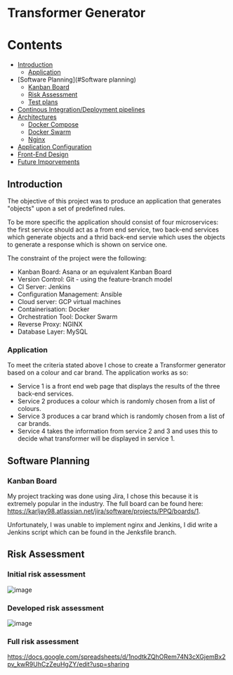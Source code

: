 # Transformer Generator


# Contents
* [Introduction](#Introduction)
    * [Application](#Application)
* [Software Planning](#Software planning)
    * [Kanban Board](#Kanban-Board)
    * [Risk Assessment](#Risk-Assessment)
    * [Test plans](#Test-plans)
* [Continous Integration/Deployment pipelines](#Continous-Integration/Deployment-pipelines)
* [Architectures](#Architectures)
    * [Docker Compose](#Docker-Compose)
    * [Docker Swarm](#Docker-Swarm)
    * [Nginx](#Niginx)
* [Application Configuration](#Application-Configuration)
* [Front-End Design](#Front-End-Design)
* [Future Imporvements](#Future-Improvements)


## Introduction

The objective of this project was to produce an application that generates "objects" upon a set of predefined rules.

To be more specific the application should consist of four microservices: the first service should act as a from end service, two back-end services which generate objects and a thrid back-end servie which uses the objects to generate a response which is shown on service one.

The constraint of the project were the following:

* Kanban Board: Asana or an equivalent Kanban Board
* Version Control: Git - using the feature-branch model
* CI Server: Jenkins
* Configuration Management: Ansible
* Cloud server: GCP virtual machines
* Containerisation: Docker
* Orchestration Tool: Docker Swarm
* Reverse Proxy: NGINX
* Database Layer: MySQL

### Application

To meet the criteria stated above I chose to create a Transformer generator based on a colour and car brand. The application works as so:

* Service 1 is a front end web page that displays the results of the three back-end services.
* Service 2 produces a colour which is randomly chosen from a list of colours.
* Service 3 produces a car brand which is randomly chosen from a list of car brands.
* Service 4 takes the information from service 2 and 3 and uses this to decide what transformer will be displayed in service 1.


## Software Planning

### Kanban Board

My project tracking was done using Jira, I chose this because it is extremely popular in the industry. The full board can be found here: https://karljay98.atlassian.net/jira/software/projects/PPQ/boards/1.

Unfortunately, I was unable to implement nginx and Jenkins, I did write a Jenkins script which can be found in the Jenksfile branch. 


## Risk Assessment

### Initial risk assessment

![image](https://user-images.githubusercontent.com/71146682/169899580-42523e74-f9b0-41f1-9383-0f721f8e0e13.png)

### Developed risk assessment

![image](https://user-images.githubusercontent.com/71146682/169901670-b5eea29e-2282-4cc8-9b4a-7c0b793d6170.png)

### Full risk assessment

https://docs.google.com/spreadsheets/d/1nodtkZQhORem74N3cXGjemBx2pv_kwR9UhCzZeuHgZY/edit?usp=sharing


